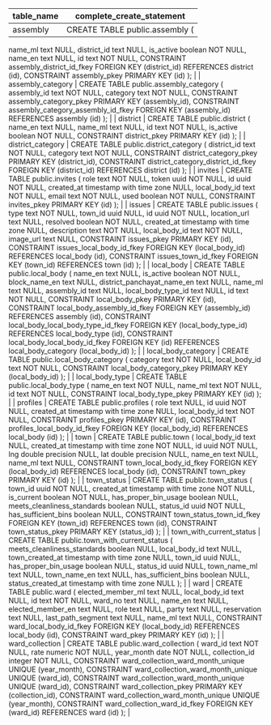 | table_name               | complete_create_statement                                                                                                                                                                                                                                                                                                                                                                                                                                                                                                                                                                                                            |
| ------------------------ | ------------------------------------------------------------------------------------------------------------------------------------------------------------------------------------------------------------------------------------------------------------------------------------------------------------------------------------------------------------------------------------------------------------------------------------------------------------------------------------------------------------------------------------------------------------------------------------------------------------------------------------ |
| assembly                 | CREATE TABLE public.assembly (
  name_ml text NULL,
  district_id text NULL,
  is_active boolean NOT NULL,
  name_en text NULL,
  id text NOT NULL,
  CONSTRAINT assembly_district_id_fkey FOREIGN KEY (district_id) REFERENCES district (id),
  CONSTRAINT assembly_pkey PRIMARY KEY (id)
);                                                                                                                                                                                                                                                                                                                                        |
| assembly_category        | CREATE TABLE public.assembly_category (
  assembly_id text NOT NULL,
  category text NOT NULL,
  CONSTRAINT assembly_category_pkey PRIMARY KEY (assembly_id),
  CONSTRAINT assembly_category_assembly_id_fkey FOREIGN KEY (assembly_id) REFERENCES assembly (id)
);                                                                                                                                                                                                                                                                                                                                                                  |
| district                 | CREATE TABLE public.district (
  name_en text NULL,
  name_ml text NULL,
  id text NOT NULL,
  is_active boolean NOT NULL,
  CONSTRAINT district_pkey PRIMARY KEY (id)
);                                                                                                                                                                                                                                                                                                                                                                                                                                                            |
| district_category        | CREATE TABLE public.district_category (
  district_id text NOT NULL,
  category text NOT NULL,
  CONSTRAINT district_category_pkey PRIMARY KEY (district_id),
  CONSTRAINT district_category_district_id_fkey FOREIGN KEY (district_id) REFERENCES district (id)
);                                                                                                                                                                                                                                                                                                                                                                  |
| invites                  | CREATE TABLE public.invites (
  role text NOT NULL,
  token uuid NOT NULL,
  id uuid NOT NULL,
  created_at timestamp with time zone NULL,
  local_body_id text NOT NULL,
  email text NOT NULL,
  used boolean NOT NULL,
  CONSTRAINT invites_pkey PRIMARY KEY (id)
);                                                                                                                                                                                                                                                                                                                                                              |
| issues                   | CREATE TABLE public.issues (
  type text NOT NULL,
  town_id uuid NULL,
  id uuid NOT NULL,
  location_url text NULL,
  resolved boolean NOT NULL,
  created_at timestamp with time zone NULL,
  description text NOT NULL,
  local_body_id text NOT NULL,
  image_url text NULL,
  CONSTRAINT issues_pkey PRIMARY KEY (id),
  CONSTRAINT issues_local_body_id_fkey FOREIGN KEY (local_body_id) REFERENCES local_body (id),
  CONSTRAINT issues_town_id_fkey FOREIGN KEY (town_id) REFERENCES town (id)
);                                                                                                                           |
| local_body               | CREATE TABLE public.local_body (
  name_en text NULL,
  is_active boolean NOT NULL,
  block_name_en text NULL,
  district_panchayat_name_en text NULL,
  name_ml text NULL,
  assembly_id text NULL,
  local_body_type_id text NULL,
  id text NOT NULL,
  CONSTRAINT local_body_pkey PRIMARY KEY (id),
  CONSTRAINT local_body_assembly_id_fkey FOREIGN KEY (assembly_id) REFERENCES assembly (id),
  CONSTRAINT local_body_local_body_type_id_fkey FOREIGN KEY (local_body_type_id) REFERENCES local_body_type (id),
  CONSTRAINT local_body_local_body_id_fkey FOREIGN KEY (id) REFERENCES local_body_category (local_body_id)
); |
| local_body_category      | CREATE TABLE public.local_body_category (
  category text NOT NULL,
  local_body_id text NOT NULL,
  CONSTRAINT local_body_category_pkey PRIMARY KEY (local_body_id)
);                                                                                                                                                                                                                                                                                                                                                                                                                                                              |
| local_body_type          | CREATE TABLE public.local_body_type (
  name_en text NOT NULL,
  name_ml text NOT NULL,
  id text NOT NULL,
  CONSTRAINT local_body_type_pkey PRIMARY KEY (id)
);                                                                                                                                                                                                                                                                                                                                                                                                                                                                    |
| profiles                 | CREATE TABLE public.profiles (
  role text NULL,
  id uuid NOT NULL,
  created_at timestamp with time zone NULL,
  local_body_id text NOT NULL,
  CONSTRAINT profiles_pkey PRIMARY KEY (id),
  CONSTRAINT profiles_local_body_id_fkey FOREIGN KEY (local_body_id) REFERENCES local_body (id)
);                                                                                                                                                                                                                                                                                                                                      |
| town                     | CREATE TABLE public.town (
  local_body_id text NULL,
  created_at timestamp with time zone NOT NULL,
  id uuid NOT NULL,
  lng double precision NULL,
  lat double precision NULL,
  name_en text NULL,
  name_ml text NULL,
  CONSTRAINT town_local_body_id_fkey FOREIGN KEY (local_body_id) REFERENCES local_body (id),
  CONSTRAINT town_pkey PRIMARY KEY (id)
);                                                                                                                                                                                                                                                                |
| town_status              | CREATE TABLE public.town_status (
  town_id uuid NOT NULL,
  created_at timestamp with time zone NOT NULL,
  is_current boolean NOT NULL,
  has_proper_bin_usage boolean NULL,
  meets_cleanliness_standards boolean NULL,
  status_id uuid NOT NULL,
  has_sufficient_bins boolean NULL,
  CONSTRAINT town_status_town_id_fkey FOREIGN KEY (town_id) REFERENCES town (id),
  CONSTRAINT town_status_pkey PRIMARY KEY (status_id)
);                                                                                                                                                                                                 |
| town_with_current_status | CREATE TABLE public.town_with_current_status (
  meets_cleanliness_standards boolean NULL,
  local_body_id text NULL,
  town_created_at timestamp with time zone NULL,
  town_id uuid NULL,
  has_proper_bin_usage boolean NULL,
  status_id uuid NULL,
  town_name_ml text NULL,
  town_name_en text NULL,
  has_sufficient_bins boolean NULL,
  status_created_at timestamp with time zone NULL
);                                                                                                                                                                                                                                 |
| ward                     | CREATE TABLE public.ward (
  elected_member_ml text NULL,
  local_body_id text NULL,
  id text NOT NULL,
  ward_no text NULL,
  name_en text NULL,
  elected_member_en text NULL,
  role text NULL,
  party text NULL,
  reservation text NULL,
  last_path_segment text NULL,
  name_ml text NULL,
  CONSTRAINT ward_local_body_id_fkey FOREIGN KEY (local_body_id) REFERENCES local_body (id),
  CONSTRAINT ward_pkey PRIMARY KEY (id)
);                                                                                                                                                                                          |
| ward_collection          | CREATE TABLE public.ward_collection (
  ward_id text NOT NULL,
  rate numeric NOT NULL,
  year_month date NOT NULL,
  collection_id integer NOT NULL,
  CONSTRAINT ward_collection_ward_month_unique UNIQUE (year_month),
  CONSTRAINT ward_collection_ward_month_unique UNIQUE (ward_id),
  CONSTRAINT ward_collection_ward_month_unique UNIQUE (ward_id),
  CONSTRAINT ward_collection_pkey PRIMARY KEY (collection_id),
  CONSTRAINT ward_collection_ward_month_unique UNIQUE (year_month),
  CONSTRAINT ward_collection_ward_id_fkey FOREIGN KEY (ward_id) REFERENCES ward (id)
);                                               |